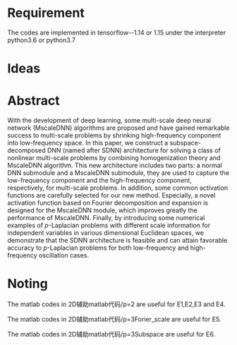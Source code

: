 # Requirement
The codes are implemented in tensorflow--1.14 or 1.15 under the interpreter python3.6 or python3.7

# Ideas

# Abstract
With the development of deep learning, some multi-scale deep neural network (MscaleDNN) algorithms are proposed and have gained remarkable success to multi-scale problems by shrinking high-frequency component into low-frequency space. In this paper, we construct a subspace-decomposed DNN (named after SDNN) architecture for solving a class of nonlinear multi-scale problems by combining homogenization theory and MscaleDNN algorithm.  This new architecture includes two parts: a normal DNN submodule  and a MscaleDNN submodule, they are used to capture the low-frequency component and the high-frequency component, respectively, for multi-scale problems. In addition, some common activation functions are carefully selected for our new method. Especially, a novel activation function based on Fourier decomposition and expansion is designed for the MscaleDNN module, which improves greatly the performance of MscaleDNN. Finally, by introducing some numerical examples of $p$-Laplacian problems with different scale information for independent variables in various dimensional Euclidean spaces, we demonstrate that the SDNN architecture is feasible and can attain favorable accuracy to $p$-Laplacian problems for both low-frequency and high-frequency oscillation cases.

# Noting
The matlab codes in 2D辅助matlab代码/p=2 are useful for E1,E2,E3 and E4.

The matlab codes in 2D辅助matlab代码/p=3Forier_scale are useful for E5.

The matlab codes in 2D辅助matlab代码/p=3Subspace are useful for E6.

